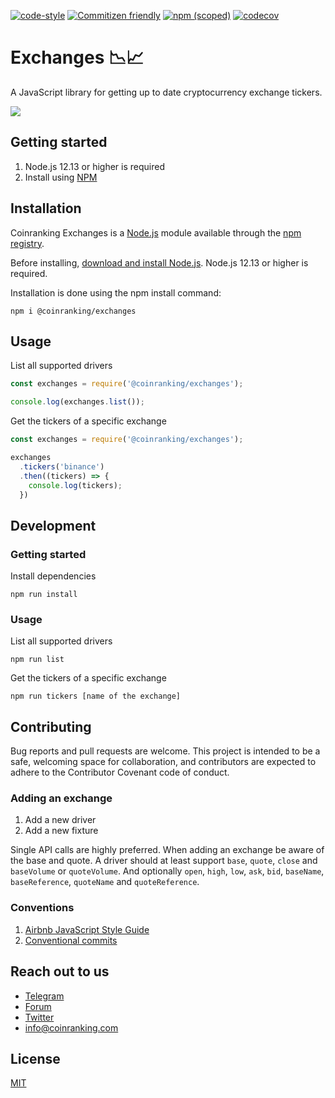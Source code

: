 [![code-style](https://img.shields.io/badge/code%20style-airbnb-brightgreen.svg?style=shield)](https://github.com/airbnb/javascript)
[![Commitizen friendly](https://img.shields.io/badge/commitizen-friendly-brightgreen.svg?style=shield)](http://commitizen.github.io/cz-cli/)
[![npm (scoped)](https://img.shields.io/npm/v/@coinranking/exchanges)](https://www.npmjs.com/package/@coinranking/exchanges)
[![codecov](https://img.shields.io/codecov/c/github/coinranking/exchanges/master.svg?style=shield)](https://codecov.io/gh/coinranking/exchanges)

# Exchanges 📉📈

A JavaScript library for getting up to date cryptocurrency exchange tickers.

![](exchange.webp)

## Getting started

1. Node.js 12.13 or higher is required
2. Install using [NPM](https://www.npmjs.com/package/@coinranking/exchanges)

## Installation

Coinranking Exchanges is a [Node.js](https://nodejs.org/) module available through the [npm registry](https://www.npmjs.com/package/@coinranking/exchanges).

Before installing, [download and install Node.js](https://nodejs.org/en/download/).
Node.js 12.13 or higher is required.

Installation is done using the npm install command:

```shell
npm i @coinranking/exchanges
```

## Usage

List all supported drivers

```JavaScript
const exchanges = require('@coinranking/exchanges');

console.log(exchanges.list());
```

Get the tickers of a specific exchange

```JavaScript
const exchanges = require('@coinranking/exchanges');

exchanges
  .tickers('binance')
  .then((tickers) => {
    console.log(tickers);
  })
```

## Development

### Getting started

Install dependencies

```shell
npm run install
```

### Usage

List all supported drivers

```shell
npm run list
```

Get the tickers of a specific exchange

```shell
npm run tickers [name of the exchange]
```

## Contributing

Bug reports and pull requests are welcome. This project is intended to be a safe, welcoming space for collaboration, and contributors are expected to adhere to the Contributor Covenant code of conduct.

### Adding an exchange

1. Add a new driver
2. Add a new fixture

Single API calls are highly preferred.
When adding an exchange be aware of the base and quote.
A driver should at least support `base`, `quote`, `close` and `baseVolume` or `quoteVolume`. And optionally `open`, `high`, `low`, `ask`, `bid`, `baseName`, `baseReference`, `quoteName` and `quoteReference`.

### Conventions

1. [Airbnb JavaScript Style Guide](https://github.com/airbnb/javascript)
2. [Conventional commits](https://www.conventionalcommits.org/en/v1.0.0-beta.4/)

## Reach out to us

- [Telegram](https://t.me/CoinrankingOfficial)
- [Forum](https://community.coinranking.com/c/developers/20)
- [Twitter](https://twitter.com/coinranking)
- [info@coinranking.com](mailto:info@coinranking.com)

## License

[MIT](LICENSE)
